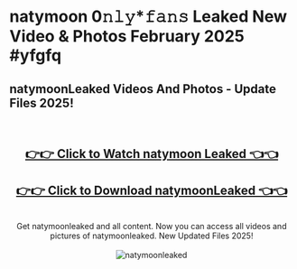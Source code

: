 # natymoon 0𝚗𝚕𝚢*𝚏𝚊𝚗𝚜 Leaked New Video & Photos February 2025 #yfgfq

<h2>natymoonLeaked Videos And Photos - Update Files 2025!</h2>
<br>
<div align="center">
<h2><a href="https://mediaupload.pro?title=natymoon&ref=11F" rel="nofollow">👉👉 Click to Watch natymoon Leaked 👈👈</a></h2>
<h2><a href="https://mediaupload.pro?title=natymoon&ref=11F" rel="nofollow">👉👉 Click to Download natymoonLeaked 👈👈</a></h2>
<br>
Get natymoonleaked and all content. Now you can access all videos and pictures of natymoonleaked. New Updated Files 2025!
<br>
<br>
<a href="https://mediaupload.pro?title=natymoon&ref=11F" rel="nofollow" data-target="animated-image.originalLink"><img src="https://i.ibb.co/Gkj2r4b/banner.png" alt="natymoonleaked" style="max-width: 100%; display: inline-block;" data-target="animated-image.originalImage"></a>
</div>
<br>


